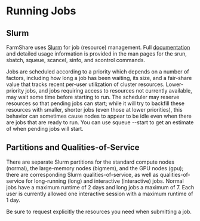 # Running Jobs

## Slurm

FarmShare uses [Slurm](https://slurm.schedmd.com/) for job (resource) management. Full [documentation](https://slurm.schedmd.com/documentation.html) and detailed usage information is provided in the man pages for the srun, sbatch, squeue, scancel, sinfo, and scontrol commands.

Jobs are scheduled according to a priority which depends on a number of factors, including how long a job has been waiting, its size, and a fair-share value that tracks recent per-user utilization of cluster resources. Lower-priority jobs, and jobs requiring access to resources not currently available, may wait some time before starting to run. The scheduler may reserve resources so that pending jobs can start; while it will try to backfill these resources with smaller, shorter jobs (even those at lower priorities), this behavior can sometimes cause nodes to appear to be idle even when there are jobs that are ready to run. You can use squeue --start to get an estimate of when pending jobs will start.

## Partitions and Qualities-of-Service

There are separate Slurm partitions for the standard compute nodes (normal), the large-memory nodes (bigmem), and the GPU nodes (gpu); there are corresponding Slurm qualities-of-service, as well as qualities-of-service for long-running (long) and interactive (interactive) jobs. Normal jobs have a maximum runtime of 2 days and long jobs a maximum of 7. Each user is currently allowed one interactive session with a maximum runtime of 1 day.

Be sure to request explicitly the resources you need when submitting a job.
